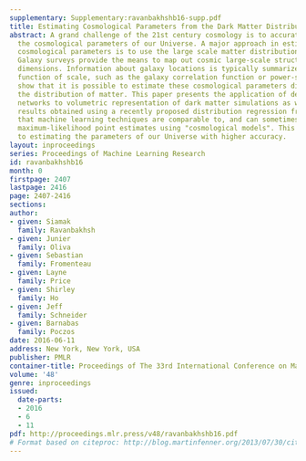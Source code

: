 ```yaml
---
supplementary: Supplementary:ravanbakhshb16-supp.pdf
title: Estimating Cosmological Parameters from the Dark Matter Distribution
abstract: A grand challenge of the 21st century cosmology is to accurately estimate
  the cosmological parameters of our Universe. A major approach in estimating the
  cosmological parameters is to use the large scale matter distribution of the Universe.
  Galaxy surveys provide the means to map out cosmic large-scale structure in three
  dimensions. Information about galaxy locations is typically summarized in a "single"
  function of scale, such as the galaxy correlation function or power-spectrum. We
  show that it is possible to estimate these cosmological parameters directly from
  the distribution of matter. This paper presents the application of deep 3D convolutional
  networks to volumetric representation of dark matter simulations as well as the
  results obtained using a recently proposed distribution regression framework, showing
  that machine learning techniques are comparable to, and can sometimes outperform,
  maximum-likelihood point estimates using "cosmological models". This opens the way
  to estimating the parameters of our Universe with higher accuracy.
layout: inproceedings
series: Proceedings of Machine Learning Research
id: ravanbakhshb16
month: 0
firstpage: 2407
lastpage: 2416
page: 2407-2416
sections: 
author:
- given: Siamak
  family: Ravanbakhsh
- given: Junier
  family: Oliva
- given: Sebastian
  family: Fromenteau
- given: Layne
  family: Price
- given: Shirley
  family: Ho
- given: Jeff
  family: Schneider
- given: Barnabas
  family: Poczos
date: 2016-06-11
address: New York, New York, USA
publisher: PMLR
container-title: Proceedings of The 33rd International Conference on Machine Learning
volume: '48'
genre: inproceedings
issued:
  date-parts:
  - 2016
  - 6
  - 11
pdf: http://proceedings.mlr.press/v48/ravanbakhshb16.pdf
# Format based on citeproc: http://blog.martinfenner.org/2013/07/30/citeproc-yaml-for-bibliographies/
---
```

